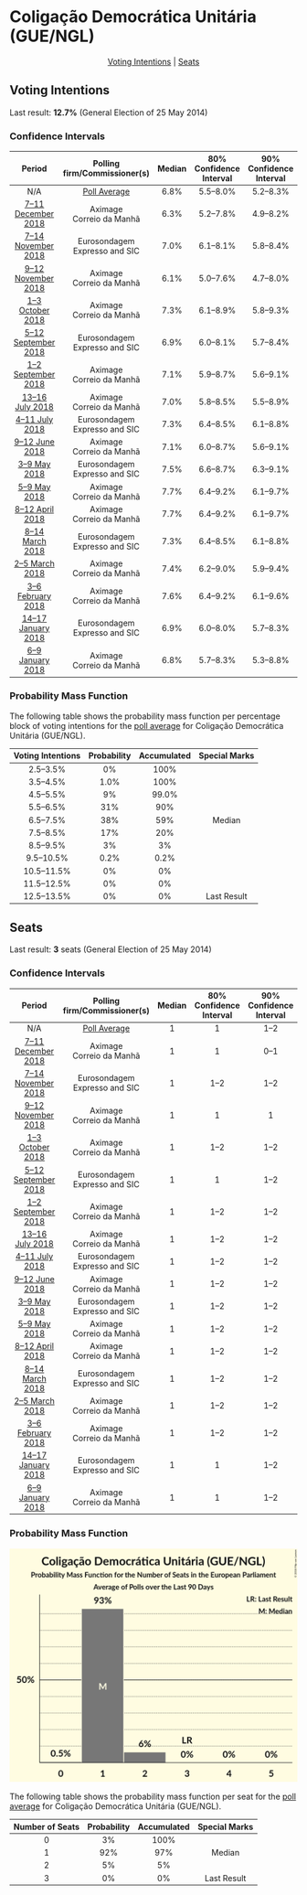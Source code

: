 # Coligação Democrática Unitária (GUE/NGL)

<p align="center"><a href="#voting-intentions">Voting Intentions</a> | <a href="#seats">Seats</a></p>

## Voting Intentions

Last result: **12.7%** (General Election of 25 May 2014)

### Confidence Intervals

| Period     | Polling firm/Commissioner(s) | Median | 80% Confidence Interval | 90% Confidence Interval | 95% Confidence Interval | 99% Confidence Interval |
|:----------:|:----------------:|:-----------:|:-----------------------:|:-----------------------:|:-----------------------:|:-----------------------:|
| N/A | [Poll Average](average.html) | 6.8% | 5.5–8.0% | 5.2–8.3% | 4.9–8.6% | 4.4–9.3% |
| [7–11 December 2018](2018-12-11-Aximage.html) | Aximage <br> Correio da Manhã | 6.3% | 5.2–7.8% | 4.9–8.2% | 4.6–8.6% | 4.1–9.3% |
| [7–14 November 2018](2018-11-14-Eurosondagem.html) | Eurosondagem <br> Expresso and SIC | 7.0% | 6.1–8.1% | 5.8–8.4% | 5.6–8.7% | 5.2–9.3% |
| [9–12 November 2018](2018-11-12-Aximage.html) | Aximage <br> Correio da Manhã | 6.1% | 5.0–7.6% | 4.7–8.0% | 4.5–8.4% | 4.0–9.1% |
| [1–3 October 2018](2018-10-03-Aximage.html) | Aximage <br> Correio da Manhã | 7.3% | 6.1–8.9% | 5.8–9.3% | 5.5–9.7% | 5.0–10.5% |
| [5–12 September 2018](2018-09-12-Eurosondagem.html) | Eurosondagem <br> Expresso and SIC | 6.9% | 6.0–8.1% | 5.7–8.4% | 5.5–8.7% | 5.1–9.3% |
| [1–2 September 2018](2018-09-02-Aximage.html) | Aximage <br> Correio da Manhã | 7.1% | 5.9–8.7% | 5.6–9.1% | 5.3–9.5% | 4.8–10.3% |
| [13–16 July 2018](2018-07-16-Aximage.html) | Aximage <br> Correio da Manhã | 7.0% | 5.8–8.5% | 5.5–8.9% | 5.2–9.3% | 4.7–10.1% |
| [4–11 July 2018](2018-07-11-Eurosondagem.html) | Eurosondagem <br> Expresso and SIC | 7.3% | 6.4–8.5% | 6.1–8.8% | 5.9–9.1% | 5.4–9.7% |
| [9–12 June 2018](2018-06-12-Aximage.html) | Aximage <br> Correio da Manhã | 7.1% | 6.0–8.7% | 5.6–9.1% | 5.3–9.5% | 4.8–10.3% |
| [3–9 May 2018](2018-05-09-Eurosondagem.html) | Eurosondagem <br> Expresso and SIC | 7.5% | 6.6–8.7% | 6.3–9.1% | 6.1–9.3% | 5.6–9.9% |
| [5–9 May 2018](2018-05-09-Aximage.html) | Aximage <br> Correio da Manhã | 7.7% | 6.4–9.2% | 6.1–9.7% | 5.8–10.1% | 5.3–10.9% |
| [8–12 April 2018](2018-04-12-Aximage.html) | Aximage <br> Correio da Manhã | 7.7% | 6.4–9.2% | 6.1–9.7% | 5.8–10.1% | 5.2–10.9% |
| [8–14 March 2018](2018-03-14-Eurosondagem.html) | Eurosondagem <br> Expresso and SIC | 7.3% | 6.4–8.5% | 6.1–8.8% | 5.9–9.1% | 5.4–9.7% |
| [2–5 March 2018](2018-03-05-Aximage.html) | Aximage <br> Correio da Manhã | 7.4% | 6.2–9.0% | 5.9–9.4% | 5.6–9.8% | 5.1–10.6% |
| [3–6 February 2018](2018-02-06-Aximage.html) | Aximage <br> Correio da Manhã | 7.6% | 6.4–9.2% | 6.1–9.6% | 5.8–10.0% | 5.2–10.8% |
| [14–17 January 2018](2018-01-17-Eurosondagem.html) | Eurosondagem <br> Expresso and SIC | 6.9% | 6.0–8.0% | 5.7–8.3% | 5.5–8.6% | 5.1–9.2% |
| [6–9 January 2018](2018-01-09-Aximage.html) | Aximage <br> Correio da Manhã | 6.8% | 5.7–8.3% | 5.3–8.8% | 5.1–9.1% | 4.6–9.9% |

### Probability Mass Function

The following table shows the probability mass function per percentage block of voting intentions for the [poll average](average.html) for Coligação Democrática Unitária (GUE/NGL).

| Voting Intentions | Probability | Accumulated | Special Marks |
|:-----------------:|:-----------:|:-----------:|:-------------:|
| 2.5–3.5% | 0% | 100% |  |
| 3.5–4.5% | 1.0% | 100% |  |
| 4.5–5.5% | 9% | 99.0% |  |
| 5.5–6.5% | 31% | 90% |  |
| 6.5–7.5% | 38% | 59% | Median |
| 7.5–8.5% | 17% | 20% |  |
| 8.5–9.5% | 3% | 3% |  |
| 9.5–10.5% | 0.2% | 0.2% |  |
| 10.5–11.5% | 0% | 0% |  |
| 11.5–12.5% | 0% | 0% |  |
| 12.5–13.5% | 0% | 0% | Last Result |


## Seats

Last result: **3** seats (General Election of 25 May 2014)

### Confidence Intervals

| Period     | Polling firm/Commissioner(s) | Median | 80% Confidence Interval | 90% Confidence Interval | 95% Confidence Interval | 99% Confidence Interval |
|:----------:|:----------------:|:------:|:-----------------------:|:-----------------------:|:-----------------------:|:-----------------------:|
| N/A | [Poll Average](average.html) | 1 | 1 | 1–2 | 0–2 | 0–2 |
| [7–11 December 2018](2018-12-11-Aximage.html) | Aximage <br> Correio da Manhã | 1 | 1 | 0–1 | 0–1 | 0–1 |
| [7–14 November 2018](2018-11-14-Eurosondagem.html) | Eurosondagem <br> Expresso and SIC | 1 | 1–2 | 1–2 | 1–2 | 1–2 |
| [9–12 November 2018](2018-11-12-Aximage.html) | Aximage <br> Correio da Manhã | 1 | 1 | 1 | 1 | 0–2 |
| [1–3 October 2018](2018-10-03-Aximage.html) | Aximage <br> Correio da Manhã | 1 | 1–2 | 1–2 | 1–2 | 1–2 |
| [5–12 September 2018](2018-09-12-Eurosondagem.html) | Eurosondagem <br> Expresso and SIC | 1 | 1 | 1–2 | 1–2 | 1–2 |
| [1–2 September 2018](2018-09-02-Aximage.html) | Aximage <br> Correio da Manhã | 1 | 1–2 | 1–2 | 1–2 | 1–2 |
| [13–16 July 2018](2018-07-16-Aximage.html) | Aximage <br> Correio da Manhã | 1 | 1–2 | 1–2 | 1–2 | 1–2 |
| [4–11 July 2018](2018-07-11-Eurosondagem.html) | Eurosondagem <br> Expresso and SIC | 1 | 1–2 | 1–2 | 1–2 | 1–2 |
| [9–12 June 2018](2018-06-12-Aximage.html) | Aximage <br> Correio da Manhã | 1 | 1–2 | 1–2 | 1–2 | 1–2 |
| [3–9 May 2018](2018-05-09-Eurosondagem.html) | Eurosondagem <br> Expresso and SIC | 1 | 1–2 | 1–2 | 1–2 | 1–2 |
| [5–9 May 2018](2018-05-09-Aximage.html) | Aximage <br> Correio da Manhã | 1 | 1–2 | 1–2 | 1–2 | 1–2 |
| [8–12 April 2018](2018-04-12-Aximage.html) | Aximage <br> Correio da Manhã | 1 | 1–2 | 1–2 | 1–2 | 1–2 |
| [8–14 March 2018](2018-03-14-Eurosondagem.html) | Eurosondagem <br> Expresso and SIC | 1 | 1–2 | 1–2 | 1–2 | 1–2 |
| [2–5 March 2018](2018-03-05-Aximage.html) | Aximage <br> Correio da Manhã | 1 | 1–2 | 1–2 | 1–2 | 1–2 |
| [3–6 February 2018](2018-02-06-Aximage.html) | Aximage <br> Correio da Manhã | 1 | 1–2 | 1–2 | 1–2 | 1–2 |
| [14–17 January 2018](2018-01-17-Eurosondagem.html) | Eurosondagem <br> Expresso and SIC | 1 | 1 | 1–2 | 1–2 | 1–2 |
| [6–9 January 2018](2018-01-09-Aximage.html) | Aximage <br> Correio da Manhã | 1 | 1 | 1–2 | 1–2 | 1–2 |

### Probability Mass Function

![Graph with seats probability mass function not yet produced](average-seats-pmf-coligaçãodemocráticaunitáriaguengl.png "Seats Probability Mass Function")

The following table shows the probability mass function per seat for the [poll average](average.html) for Coligação Democrática Unitária (GUE/NGL).

| Number of Seats | Probability | Accumulated | Special Marks |
|:---------------:|:-----------:|:-----------:|:-------------:|
| 0 | 3% | 100% |  |
| 1 | 92% | 97% | Median |
| 2 | 5% | 5% |  |
| 3 | 0% | 0% | Last Result |


